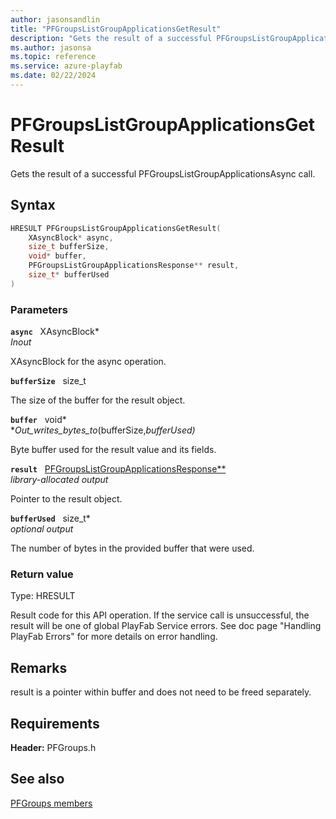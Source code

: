 ```yaml
---
author: jasonsandlin
title: "PFGroupsListGroupApplicationsGetResult"
description: "Gets the result of a successful PFGroupsListGroupApplicationsAsync call."
ms.author: jasonsa
ms.topic: reference
ms.service: azure-playfab
ms.date: 02/22/2024
---
```


# PFGroupsListGroupApplicationsGetResult  

Gets the result of a successful PFGroupsListGroupApplicationsAsync call.  

## Syntax  
  
```cpp
HRESULT PFGroupsListGroupApplicationsGetResult(  
    XAsyncBlock* async,  
    size_t bufferSize,  
    void* buffer,  
    PFGroupsListGroupApplicationsResponse** result,  
    size_t* bufferUsed  
)  
```  
  
### Parameters  
  
**`async`** &nbsp; XAsyncBlock*  
*_Inout_*  
  
XAsyncBlock for the async operation.  
  
**`bufferSize`** &nbsp; size_t  
  
The size of the buffer for the result object.  
  
**`buffer`** &nbsp; void*  
*_Out_writes_bytes_to_(bufferSize,*bufferUsed)*  
  
Byte buffer used for the result value and its fields.  
  
**`result`** &nbsp; [PFGroupsListGroupApplicationsResponse**](../../pfgroupstypes/structs/pfgroupslistgroupapplicationsresponse.md)  
*library-allocated output*  
  
Pointer to the result object.  
  
**`bufferUsed`** &nbsp; size_t*  
*optional output*  
  
The number of bytes in the provided buffer that were used.  
  
  
### Return value
Type: HRESULT
  
Result code for this API operation. If the service call is unsuccessful, the result will be one of global PlayFab Service errors. See doc page "Handling PlayFab Errors" for more details on error handling.
  
## Remarks  
  
result is a pointer within buffer and does not need to be freed separately.
  
## Requirements  
  
**Header:** PFGroups.h
  
## See also  
[PFGroups members](../pfgroups_members.md)  

  
  
